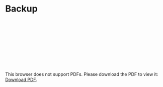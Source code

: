 # Backup

<object data="https://github.com/BugPersonality/object-oriented-programming-ITMO/blob/master/PDF/OOP_Lab_4_Backups.pdf" type="application/pdf" width="700px" height="700px">
    <embed src="https://github.com/BugPersonality/object-oriented-programming-ITMO/blob/master/PDF/OOP_Lab_4_Backups.pdf">
        <p>This browser does not support PDFs. Please download the PDF to view it: <a href="https://github.com/BugPersonality/object-oriented-programming-ITMO/blob/master/PDF/OOP_Lab_4_Backups.pdf">Download PDF</a>.</p>
    </embed>
</object>
